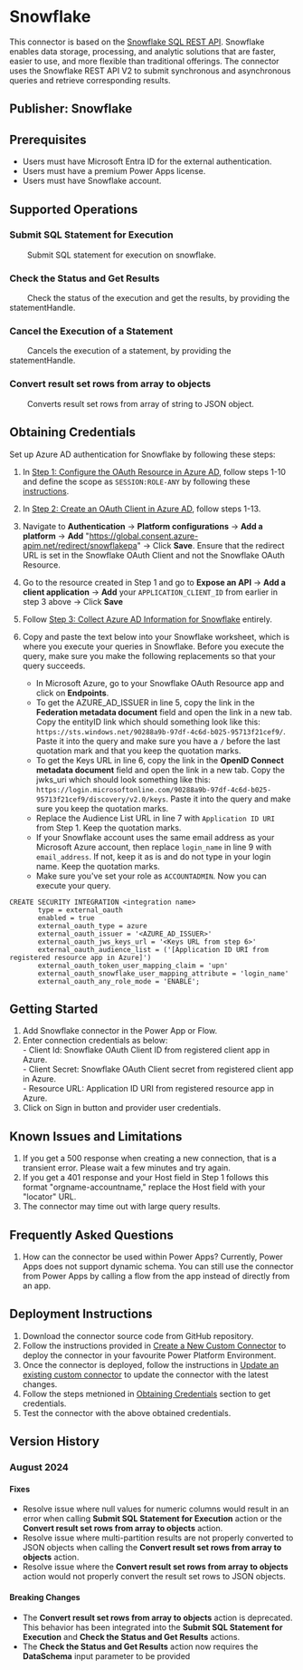 # Snowflake

This connector is based on the [Snowflake SQL REST API](https://docs.snowflake.com/en/developer-guide/sql-api/index.html). Snowflake enables data storage, processing, and analytic solutions that are faster, easier to use, and more flexible than traditional offerings. The connector uses the Snowflake REST API V2 to submit synchronous and asynchronous queries and retrieve corresponding results.

## Publisher: Snowflake

## Prerequisites

- Users must have Microsoft Entra ID for the external authentication.
- Users must have a premium Power Apps license.
- Users must have Snowflake account.

## Supported Operations

### Submit SQL Statement for Execution

&nbsp;&nbsp;&nbsp;&nbsp;&nbsp;&nbsp;&nbsp;&nbsp;Submit SQL statement for execution on snowflake.

### Check the Status and Get Results

&nbsp;&nbsp;&nbsp;&nbsp;&nbsp;&nbsp;&nbsp;&nbsp;Check the status of the execution and get the results, by providing the statementHandle.

### Cancel the Execution of a Statement

&nbsp;&nbsp;&nbsp;&nbsp;&nbsp;&nbsp;&nbsp;&nbsp;Cancels the execution of a statement, by providing the statementHandle.

### Convert result set rows from array to objects

&nbsp;&nbsp;&nbsp;&nbsp;&nbsp;&nbsp;&nbsp;&nbsp;Converts result set rows from array of string to JSON object.

## Obtaining Credentials

Set up Azure AD authentication for Snowflake by following these steps:

1. In [Step 1: Configure the OAuth Resource in Azure AD](https://docs.snowflake.com/en/user-guide/oauth-azure.html#configure-the-oauth-resource-in-azure-ad), follow steps 1-10 and define the scope as `SESSION:ROLE-ANY` by following these [instructions](https://docs.snowflake.com/en/user-guide/oauth-azure.html#using-any-role-with-external-oauth).
2. In [Step 2: Create an OAuth Client in Azure AD](https://docs.snowflake.com/en/user-guide/oauth-azure.html#create-an-oauth-client-in-azure-ad), follow steps 1-13.
3. Navigate to **Authentication** -> **Platform configurations** -> **Add a platform** -> **Add** "https://global.consent.azure-apim.net/redirect/snowflakepa" -> Click **Save**. Ensure that the redirect URL is set in the Snowflake OAuth Client and not the Snowflake OAuth Resource.
4. Go to the resource created in Step 1 and go to **Expose an API** -> **Add a client application** -> **Add** your `APPLICATION_CLIENT_ID` from earlier in step 3 above -> Click **Save**
5. Follow [Step 3: Collect Azure AD Information for Snowflake](https://docs.snowflake.com/en/user-guide/oauth-azure.html#collect-azure-ad-information-for-snowflake) entirely. 
6. Copy and paste the text below into your Snowflake worksheet, which is where you execute your queries in Snowflake. Before you execute the query, make sure you make the following replacements so that your query succeeds.

    - In Microsoft Azure, go to your Snowflake OAuth Resource app and click on **Endpoints**. 
    - To get the AZURE_AD_ISSUER in line 5, copy the link in the **Federation metadata document** field and open the link in a new tab. Copy the entityID link which should something look like this: `https://sts.windows.net/90288a9b-97df-4c6d-b025-95713f21cef9/`. Paste it into the query  and make sure you have a `/` before the last quotation mark and that you keep the quotation marks. 
    - To get the Keys URL in line 6, copy the link in the **OpenID Connect metadata document** field and open the link in a new tab. Copy the jwks_uri which should look something like this: `https://login.microsoftonline.com/90288a9b-97df-4c6d-b025-95713f21cef9/discovery/v2.0/keys`. Paste it into the query and make sure you keep the quotation marks.
    - Replace the Audience List URL in line 7 with `Application ID URI` from Step 1. Keep the quotation marks.   
    - If your Snowflake account uses the same email address as your Microsoft Azure account, then replace `login_name` in line 9 with `email_address`. If not, keep it as is and do not type in your login name. Keep the quotation marks.
    - Make sure you've set your role as `ACCOUNTADMIN`. Now you can execute your query. 

``` text
CREATE SECURITY INTEGRATION <integration name>
       type = external_oauth
       enabled = true
       external_oauth_type = azure
       external_oauth_issuer = '<AZURE_AD_ISSUER>'     
       external_oauth_jws_keys_url = '<Keys URL from step 6>'
       external_oauth_audience_list = ('[Application ID URI from registered resource app in Azure]')
       external_oauth_token_user_mapping_claim = 'upn'
       external_oauth_snowflake_user_mapping_attribute = 'login_name'
       external_oauth_any_role_mode = 'ENABLE';
```

## Getting Started

1. Add Snowflake connector in the Power App or Flow.
2. Enter connection credentials as below:\
       - Client Id: Snowflake OAuth Client ID from registered client app in Azure.\
       - Client Secret: Snowflake OAuth Client secret from registered client app in Azure.\
       - Resource URL: Application ID URI from registered resource app in Azure.
3. Click on Sign in button and provider user credentials.

## Known Issues and Limitations

1. If you get a 500 response when creating a new connection, that is a transient error. Please wait a few minutes and try again.
2. If you get a 401 response and your Host field in Step 1 follows this format "orgname-accountname," replace the Host field with your "locator" URL.
3. The connector may time out with large query results. 

## Frequently Asked Questions

1. How can the connector be used within Power Apps?
Currently, Power Apps does not support dynamic schema. You can still use the connector from Power Apps by calling a flow from the app instead of directly from an  app. 

## Deployment Instructions

1. Download the connector source code from GitHub repository.
2. Follow the instructions provided in [Create a New Custom Connector](https://learn.microsoft.com/en-us/connectors/custom-connectors/paconn-cli#create-a-new-custom-connector) to deploy the connector in your favourite Power Platform Environment.
3. Once the connector is deployed, follow the instructions in [Update an existing custom connector](https://learn.microsoft.com/en-us/connectors/custom-connectors/paconn-cli#update-an-existing-custom-connector) to update the connector with the latest changes.
4. Follow the steps metnioned in [Obtaining Credentials](#obtaining-credentials) section to get credentials.
5. Test the connector with the above obtained credentials.

## Version History

### August 2024

#### Fixes

- Resolve issue where null values for numeric columns would result in an error when calling **Submit SQL Statement for Execution** action or the **Convert result set rows from array to objects** action.
- Resolve issue where multi-partition results are not properly converted to JSON objects when calling the **Convert result set rows from array to objects** action. 
- Resolve issue where the **Convert result set rows from array to objects** action would not properly convert the result set rows to JSON objects.

#### Breaking Changes

- The **Convert result set rows from array to objects** action is deprecated. This behavior has been integrated into the **Submit SQL Statement for Execution** and **Check the Status and Get Results** actions.
- The **Check the Status and Get Results** action now requires the **DataSchema** input parameter to be provided
